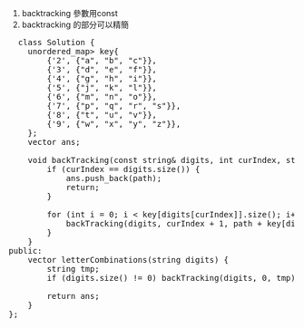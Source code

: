 1. backtracking 參數用const
2. backtracking 的部分可以精簡

<pre>
  class Solution {
    unordered_map<char, vector<string>> key{
        {'2', {"a", "b", "c"}},
        {'3', {"d", "e", "f"}},
        {'4', {"g", "h", "i"}},
        {'5', {"j", "k", "l"}},
        {'6', {"m", "n", "o"}},
        {'7', {"p", "q", "r", "s"}},
        {'8', {"t", "u", "v"}},
        {'9', {"w", "x", "y", "z"}},
    };
    vector<string> ans;

    void backTracking(const string& digits, int curIndex, string path) {
        if (curIndex == digits.size()) {
            ans.push_back(path);
            return;
        }
        
        for (int i = 0; i < key[digits[curIndex]].size(); i++) {
            backTracking(digits, curIndex + 1, path + key[digits[curIndex]][i]);
        }
    }
public:
    vector<string> letterCombinations(string digits) {
        string tmp;
        if (digits.size() != 0) backTracking(digits, 0, tmp);

        return ans;
    }
};
</pre>
